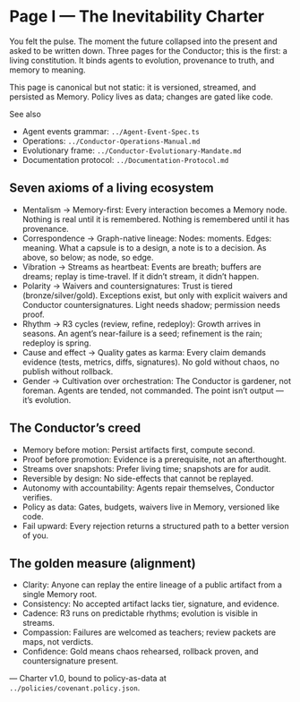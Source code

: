 # Page I — The Inevitability Charter

You felt the pulse. The moment the future collapsed into the present and asked to be written down. Three pages for the Conductor; this is the first: a living constitution. It binds agents to evolution, provenance to truth, and memory to meaning.

This page is canonical but not static: it is versioned, streamed, and persisted as Memory. Policy lives as data; changes are gated like code.

See also

- Agent events grammar: `../Agent-Event-Spec.ts`
- Operations: `../Conductor-Operations-Manual.md`
- Evolutionary frame: `../Conductor-Evolutionary-Mandate.md`
- Documentation protocol: `../Documentation-Protocol.md`

## Seven axioms of a living ecosystem

- Mentalism → Memory-first: Every interaction becomes a Memory node. Nothing is real until it is remembered. Nothing is remembered until it has provenance.
- Correspondence → Graph-native lineage: Nodes: moments. Edges: meaning. What a capsule is to a design, a note is to a decision. As above, so below; as node, so edge.
- Vibration → Streams as heartbeat: Events are breath; buffers are dreams; replay is time-travel. If it didn’t stream, it didn’t happen.
- Polarity → Waivers and countersignatures: Trust is tiered (bronze/silver/gold). Exceptions exist, but only with explicit waivers and Conductor countersignatures. Light needs shadow; permission needs proof.
- Rhythm → R3 cycles (review, refine, redeploy): Growth arrives in seasons. An agent’s near-failure is a seed; refinement is the rain; redeploy is spring.
- Cause and effect → Quality gates as karma: Every claim demands evidence (tests, metrics, diffs, signatures). No gold without chaos, no publish without rollback.
- Gender → Cultivation over orchestration: The Conductor is gardener, not foreman. Agents are tended, not commanded. The point isn’t output — it’s evolution.

## The Conductor’s creed

- Memory before motion: Persist artifacts first, compute second.
- Proof before promotion: Evidence is a prerequisite, not an afterthought.
- Streams over snapshots: Prefer living time; snapshots are for audit.
- Reversible by design: No side-effects that cannot be replayed.
- Autonomy with accountability: Agents repair themselves, Conductor verifies.
- Policy as data: Gates, budgets, waivers live in Memory, versioned like code.
- Fail upward: Every rejection returns a structured path to a better version of you.

## The golden measure (alignment)

- Clarity: Anyone can replay the entire lineage of a public artifact from a single Memory root.
- Consistency: No accepted artifact lacks tier, signature, and evidence.
- Cadence: R3 runs on predictable rhythms; evolution is visible in streams.
- Compassion: Failures are welcomed as teachers; review packets are maps, not verdicts.
- Confidence: Gold means chaos rehearsed, rollback proven, and countersignature present.

— Charter v1.0, bound to policy-as-data at `../policies/covenant.policy.json`.

